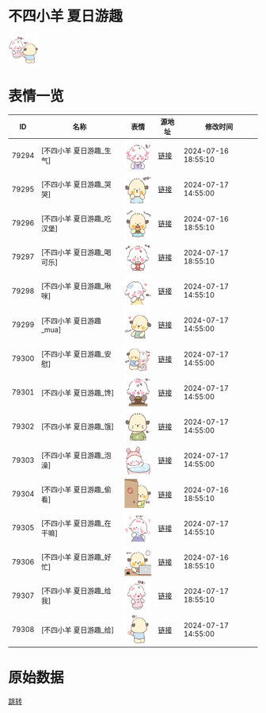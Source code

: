 # 不四小羊 夏日游趣

<img src="./cover.png" height="60" alt="cover" />

# 表情一览

|ID|名称|表情|源地址|修改时间|
|----|----|----|----|----|
|79294|[不四小羊 夏日游趣_生气]|<img src="./pic/079294_%5B不四小羊 夏日游趣_生气%5D.png" height="60" alt="生气"/>|[链接](https://i0.hdslb.com/bfs/garb/4b61e8f6dc38c73607712d4d7a21b0ca947a2b4e.png)|2024-07-16 18:55:10|
|79295|[不四小羊 夏日游趣_哭哭]|<img src="./pic/079295_%5B不四小羊 夏日游趣_哭哭%5D.png" height="60" alt="哭哭"/>|[链接](https://i0.hdslb.com/bfs/garb/460ba191484c91ee7fae1a0bc8f2ac0862dcfc65.png)|2024-07-17 14:55:00|
|79296|[不四小羊 夏日游趣_吃汉堡]|<img src="./pic/079296_%5B不四小羊 夏日游趣_吃汉堡%5D.png" height="60" alt="吃汉堡"/>|[链接](https://i0.hdslb.com/bfs/garb/9c2a1d4dffc55afeda97c041ed5b7d44b6f967fb.png)|2024-07-16 18:55:10|
|79297|[不四小羊 夏日游趣_喝可乐]|<img src="./pic/079297_%5B不四小羊 夏日游趣_喝可乐%5D.png" height="60" alt="喝可乐"/>|[链接](https://i0.hdslb.com/bfs/garb/6a8574f3a7d44c8d186aa0f3f447fe4bd94931d2.png)|2024-07-17 18:55:10|
|79298|[不四小羊 夏日游趣_啾咪]|<img src="./pic/079298_%5B不四小羊 夏日游趣_啾咪%5D.png" height="60" alt="啾咪"/>|[链接](https://i0.hdslb.com/bfs/garb/e27689b16652a3e380e7a52e8194c6eac8fac0ab.png)|2024-07-17 14:55:10|
|79299|[不四小羊 夏日游趣_mua]|<img src="./pic/079299_%5B不四小羊 夏日游趣_mua%5D.png" height="60" alt="mua"/>|[链接](https://i0.hdslb.com/bfs/garb/326073df07c4746f7d076d3f5d357b3d8a830e13.png)|2024-07-17 14:55:00|
|79300|[不四小羊 夏日游趣_安慰]|<img src="./pic/079300_%5B不四小羊 夏日游趣_安慰%5D.png" height="60" alt="安慰"/>|[链接](https://i0.hdslb.com/bfs/garb/aa02ea23914f387f5b93f964c4d12760508fde21.png)|2024-07-17 14:55:00|
|79301|[不四小羊 夏日游趣_馋]|<img src="./pic/079301_%5B不四小羊 夏日游趣_馋%5D.png" height="60" alt="馋"/>|[链接](https://i0.hdslb.com/bfs/garb/f0e0fdeec202d23c857a1875c98d9d2ef14b517a.png)|2024-07-17 14:55:00|
|79302|[不四小羊 夏日游趣_饿]|<img src="./pic/079302_%5B不四小羊 夏日游趣_饿%5D.png" height="60" alt="饿"/>|[链接](https://i0.hdslb.com/bfs/garb/452834c590905fe390928b70af1b97166f9fa270.png)|2024-07-17 14:55:00|
|79303|[不四小羊 夏日游趣_泡澡]|<img src="./pic/079303_%5B不四小羊 夏日游趣_泡澡%5D.png" height="60" alt="泡澡"/>|[链接](https://i0.hdslb.com/bfs/garb/4712e613137caefbfdd4b9da34c79a5c196a5d1e.png)|2024-07-17 14:55:00|
|79304|[不四小羊 夏日游趣_偷看]|<img src="./pic/079304_%5B不四小羊 夏日游趣_偷看%5D.png" height="60" alt="偷看"/>|[链接](https://i0.hdslb.com/bfs/garb/12326fe565feec45edac0d8a17de636b97740547.png)|2024-07-16 18:55:10|
|79305|[不四小羊 夏日游趣_在干嘛]|<img src="./pic/079305_%5B不四小羊 夏日游趣_在干嘛%5D.png" height="60" alt="在干嘛"/>|[链接](https://i0.hdslb.com/bfs/garb/4009aad35afd85ff13db1f28a2498e36770f7fbe.png)|2024-07-17 14:55:10|
|79306|[不四小羊 夏日游趣_好忙]|<img src="./pic/079306_%5B不四小羊 夏日游趣_好忙%5D.png" height="60" alt="好忙"/>|[链接](https://i0.hdslb.com/bfs/garb/4b0c1744cb17c0ac48fc92c2f650c672f2ae298e.png)|2024-07-16 18:55:10|
|79307|[不四小羊 夏日游趣_给我]|<img src="./pic/079307_%5B不四小羊 夏日游趣_给我%5D.png" height="60" alt="给我"/>|[链接](https://i0.hdslb.com/bfs/garb/e20b4b4853bb4cb38f3082992dfce6d11ad9b151.png)|2024-07-17 18:55:10|
|79308|[不四小羊 夏日游趣_给]|<img src="./pic/079308_%5B不四小羊 夏日游趣_给%5D.png" height="60" alt="给"/>|[链接](https://i0.hdslb.com/bfs/garb/9054004dcfecb6964d832cb8d11a3497272e5a29.png)|2024-07-17 14:55:00|

# 原始数据

[跳转](./raw.json)

